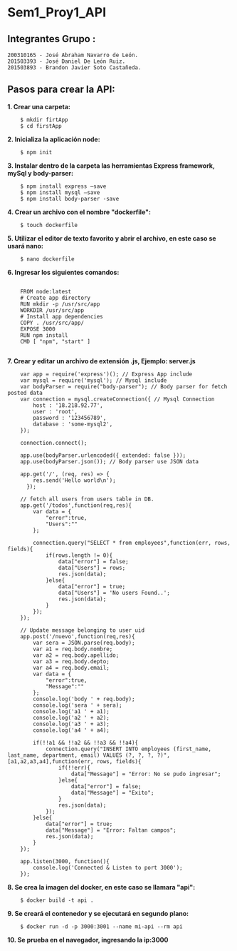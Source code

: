 # Sem1_Proy1_API
## Integrantes Grupo :
```
200310165 - José Abraham Navarro de León.
201503393 - José Daniel De León Ruiz.
201503893 - Brandon Javier Soto Castañeda.
```

## Pasos para crear la API:

**1. Crear una carpeta:**
```
	$ mkdir firtApp
	$ cd firstApp
```

**2. Inicializa la aplicación node:**
```
	$ npm init	
```

**3. Instalar dentro de la carpeta las herramientas Express framework, mySql y body-parser:**
```
	$ npm install express –save 
	$ npm install mysql –save 
	$ npm install body-parser -save
```

**4. Crear un archivo con el nombre "dockerfile":**
```
	$ touch dockerfile
```

**5. Utilizar el editor de texto favorito y abrir el archivo, en este caso se usará nano:**
```
	$ nano dockerfile
```

**6. Ingresar los siguientes comandos:**
```
	
	FROM node:latest
	# Create app directory
	RUN mkdir -p /usr/src/app
	WORKDIR /usr/src/app
	# Install app dependencies
	COPY . /usr/src/app/
	EXPOSE 3000
	RUN npm install
	CMD [ "npm", "start" ]
	
```
**7. Crear y editar un archivo de extensión .js, Ejemplo: server.js**
```	
	var app = require('express')(); // Express App include
	var mysql = require('mysql'); // Mysql include
	var bodyParser = require("body-parser"); // Body parser for fetch posted data
	var connection = mysql.createConnection({ // Mysql Connection
	    host : '18.218.92.77',
	    user : 'root',
	    password : '123456789',
	    database : 'some-mysql2',
	});

	connection.connect();

	app.use(bodyParser.urlencoded({ extended: false }));
	app.use(bodyParser.json()); // Body parser use JSON data

	app.get('/', (req, res) => {
	    res.send('Hello world\n');
	  });

	// fetch all users from users table in DB.
	app.get('/todos',function(req,res){
	    var data = {
	        "error":true,
	        "Users":""
	    };
	    
	    connection.query("SELECT * from employees",function(err, rows, fields){
	        if(rows.length != 0){
	            data["error"] = false;
	            data["Users"] = rows;
	            res.json(data);
	        }else{
	            data["error"] = true;
	            data["Users"] = 'No users Found..';
	            res.json(data);
	        }
	    });
	});

	// Update message belonging to user uid
	app.post('/nuevo',function(req,res){
	    var sera = JSON.parse(req.body);
	    var a1 = req.body.nombre;
	    var a2 = req.body.apellido;
	    var a3 = req.body.depto;
	    var a4 = req.body.email;
	    var data = {
	        "error":true,
	        "Message":""
	    };
	    console.log('body ' + req.body);
	    console.log('sera ' + sera);
	    console.log('a1 ' + a1);
	    console.log('a2 ' + a2);
	    console.log('a3 ' + a3);
	    console.log('a4 ' + a4);
	    
	    if(!!a1 && !!a2 && !!a3 && !!a4){
	        connection.query("INSERT INTO employees (first_name, last_name, department, email) VALUES (?, ?, ?, ?)",[a1,a2,a3,a4],function(err, rows, fields){
	            if(!!err){
	                data["Message"] = "Error: No se pudo ingresar";
	            }else{
	                data["error"] = false;
	                data["Message"] = "Exito";
	            }
	            res.json(data);
	        });
	    }else{
	        data["error"] = true;
	        data["Message"] = "Error: Faltan campos";
	        res.json(data);
	    }
	});

	app.listen(3000, function(){
	    console.log('Connected & Listen to port 3000');
	});
```

**8. Se crea la imagen del docker, en este caso se llamara "api":**
```
	$ docker build -t api .
```

**9. Se creará el contenedor y se ejecutará en segundo plano:**
```
	$ docker run -d -p 3000:3001 --name mi-api --rm api 
```

**10. Se prueba en el navegador, ingresando la ip:3000**
